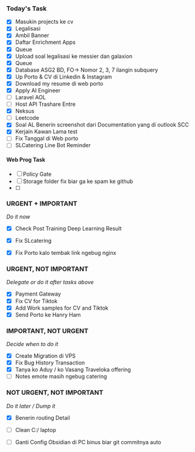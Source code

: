 ### Today's Task
- [x] Masukin projects ke cv
- [x] Legalisasi
- [x] Ambil Banner
- [x] Daftar Enrichment Apps
- [x] Queue
- [x] Upload soal legalisasi ke messier dan galaxion
- [x] Queue
- [x] Database ASG2 BD, FO-> Nomor 2, 3, 7 ilangin subquery
- [x] Up Porto & CV di Linkedin & Instagram
- [x] Download my resume di web porto
- [x] Apply AI Engineer
- [ ] Laravel AOL
- [ ] Host API Trashare Entre
- [x] Neksus
- [ ] Leetcode
- [x] Soal AL Benerin screenshot dari Documentation yang di outlook SCC
- [x] Kerjain Kawan Lama test
- [ ] Fix Tanggal di Web porto
- [ ] SLCatering Line Bot Reminder

#### Web Prog Task
- [ ] Policy Gate
- [ ] Storage folder fix biar ga ke spam ke github
- [ ] 
### URGENT + IMPORTANT
*Do it now*
- [x] Check Post Training Deep Learning Result
- [x] Fix SLcatering
- [x] Fix Porto kalo tembak link ngebug nginx


### URGENT, NOT IMPORTANT
*Delegate or do it after tasks above*
- [x] Payment Gateway 
- [x] Fix CV for Tiktok
- [x] Add Work samples for CV and Tiktok
- [x] Send Porto ke Hanry Ham

### IMPORTANT, NOT URGENT
*Decide when to do it*
- [x] Create Migration di VPS
- [x] Fix Bug History Transaction
- [x] Tanya ko Aduy / ko Vasang Traveloka offering
- [ ] Notes emote masih ngebug catering

### NOT URGENT, NOT IMPORTANT
*Do it later / Dump it*
- [x] Benerin routing Detail
- [ ] Clean C:/ laptop
- [ ] Ganti Config Obsidian di PC binus biar git commitnya auto


